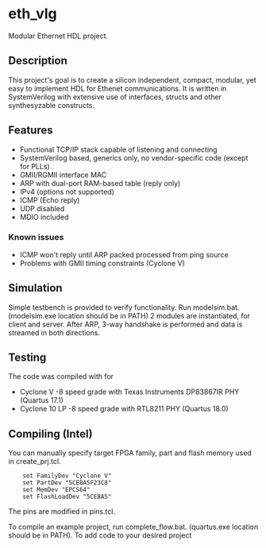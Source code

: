 # eth_vlg
Modular Ethernet HDL project.

## Description
This project's goal is to create a silicon independent, compact, modular, yet easy to implement HDL for Ethenet communications. It is written in SystemVerilog with extensive use of interfaces, structs and other synthesyzable constructs. 

## Features
- Functional TCP/IP stack capable of listening and connecting
- SystemVerilog based, generics only, no vendor-specific code (except for PLLs)
- GMII/RGMII interface MAC
- ARP with dual-port RAM-based table (reply only)
- IPv4 (options not supported)
- ICMP (Echo reply)
- UDP disabled
- MDIO included
### Known issues
- ICMP won't reply until ARP packed processed from ping source
- Problems with GMII timing constraints (Cyclone V)
## Simulation
Simple testbench is provided to verify functionality. Run modelsim.bat. (modelsim.exe location should be in PATH)
2 modules are instantiated, for client and server. After ARP, 3-way handshake is performed and data is streamed in both directions.
## Testing
The code was compiled with for
- Cyclone V -8 speed grade with Texas Instruments DP83867IR PHY (Quartus 17.1)
- Cyclone 10 LP -8 speed grade with RTL8211 PHY (Quartus 18.0)
## Compiling (Intel)
You can manually specify target FPGA family, part and flash memory used in create_prj.tcl.
```
    set FamilyDev "Cyclone V"
    set PartDev "5CEBA5F23C8"
    set MemDev "EPCS64"
    set FlashLoadDev "5CEBA5"
```
The pins are modified in pins.tcl.

To compile an example project, run complete_flow.bat. (quartus.exe location should be in PATH).
To add code to your desired project